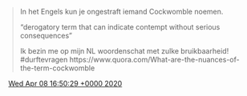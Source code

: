 > In het Engels kun je ongestraft iemand Cockwomble noemen\.  
>   
> “derogatory term that can indicate contempt without serious consequences”  
>   
> Ik bezin me op mijn NL woordenschat met zulke bruikbaarheid\! \#durftevragen https://www\.quora\.com/What\-are\-the\-nuances\-of\-the\-term\-cockwomble

<img src="../../media/tweet.ico" width="12" /> [Wed Apr 08 16:50:29 +0000 2020](https://twitter.com/DromerDenker/status/1247929819494522881)